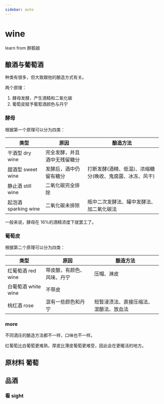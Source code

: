 ```yaml
---
sidebar: auto
---
```


# wine

learn from 醉鹅娘

## 酿酒与葡萄酒

种类有很多，但大致跟他的酿造方式有关。

两个原理：

1. 酵母发酵，产生酒精和二氧化碳 
2. 葡萄皮赋予葡萄酒颜色与丹宁 

### 酵母

根据第一个原理可以分为四类：
 
|类型|原因|酿造方法|
|-|-|-|
|干酒型 dry wine|完全发酵，并且酒中无残留糖分||
|甜酒型 sweet wine| 发酵后，酒中仍留有糖分 | 打断发酵(酒精、低温)、浓缩糖分(晚收、鬼腐菌、冰冻、风干)|
|静止酒 still wine |二氧化碳完全排除||
|起泡酒 sparking wine|二氧化碳未排除|瓶中二次发酵法、罐中发酵法、加二氧化碳法|

一般来说，酵母在 16%的酒精浓度下就罢工了。

### 葡萄皮

根据第二个原理可以分为四类：
 
|类型|原因|酿造方法|
|-|-|-|
|红葡萄酒 red wine| 带皮酿，有颜色、风味、丹宁 |压帽、淋皮|
|白葡萄酒 white wine|不带皮| |
|桃红酒 rose| 混有一些颜色和丹宁|短暂浸渍法、直接压缩法、混酿法、放血法|

### more

不同酒庄的酿造方法都不一样，口味也不一样。

红葡萄比白葡萄更难熟，厚皮比薄皮葡萄更难受，因此会在更暖活的地方。
##  原材料 葡萄


## 品酒

### 看 sight
 